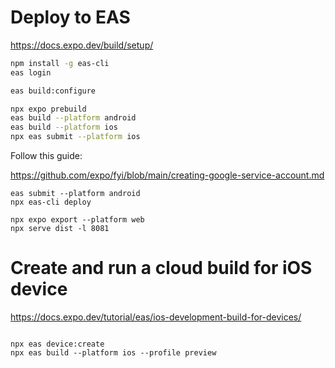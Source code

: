 # Deploy to EAS

https://docs.expo.dev/build/setup/

```sh
npm install -g eas-cli
eas login

eas build:configure

npx expo prebuild
eas build --platform android
eas build --platform ios
npx eas submit --platform ios
```

Follow this guide:

https://github.com/expo/fyi/blob/main/creating-google-service-account.md


```
eas submit --platform android
npx eas-cli deploy
```


```
npx expo export --platform web
npx serve dist -l 8081
```


# Create and run a cloud build for iOS device

https://docs.expo.dev/tutorial/eas/ios-development-build-for-devices/

```

npx eas device:create
npx eas build --platform ios --profile preview
```
